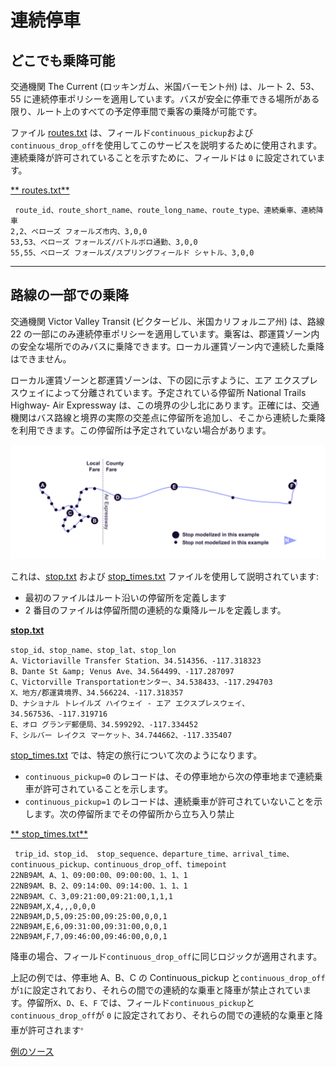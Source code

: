 # 連続停車

## どこでも乗降可能

交通機関 The Current (ロッキンガム、米国バーモント州) は、ルート 2、53、55 に連続停車ポリシーを適用しています。バスが安全に停車できる場所がある限り、ルート上のすべての予定停車間で乗客の乗降が可能です。

ファイル [routes.txt](../../reference/#routestxt) は、フィールド`continuous_pickup`および`continuous_drop_off`を使用してこのサービスを説明するために使用されます。連続乗降が許可されていることを示すために、フィールドは `0` に設定されています。 

[** routes.txt**](../../reference/#routestxt)

```
 route_id、route_short_name、route_long_name、route_type、連続乗車、連続降車
2,2、ベローズ フォールズ市内、3,0,0
53,53、ベローズ フォールズ/バトルボロ通勤、3,0,0
55,55、ベローズ フォールズ/スプリングフィールド シャトル、3,0,0
```

<hr> 

## 路線の一部での乗降

交通機関 Victor Valley Transit (ビクタービル、米国カリフォルニア州) は、路線 22 の一部にのみ連続停車ポリシーを適用しています。乗客は、郡運賃ゾーン内の安全な場所でのみバスに乗降できます。ローカル運賃ゾーン内で連続した乗降はできません。

ローカル運賃ゾーンと郡運賃ゾーンは、下の図に示すように、エア エクスプレスウェイによって分離されています。予定されている停留所 National Trails Highway- Air Expressway は、この境界の少し北にあります。正確には、交通機関はバス路線と境界の実際の交差点に停留所を追加し、そこから連続した乗降を利用できます。この停留所は予定されていない場合があります。 

![](../../../assets/victor-valley-transit.svg)

これは、[stop.txt](../../reference/#stopstxt) および [stop_times.txt](../../reference/#stop_timestxt) ファイルを使用して説明されています:

- 最初のファイルはルート沿いの停留所を定義します
- 2 番目のファイルは停留所間の連続的な乗降ルールを定義します。

[**stop.txt**](../../reference/#stopstxt)

```
stop_id、stop_name、stop_lat、stop_lon
A、Victoriaville Transfer Station、34.514356、-117.318323
B、Dante St &amp; Venus Ave、34.564499、-117.287097
C、Victorville Transportationセンター、34.538433、-117.294703
X、地方/郡運賃境界、34.566224、-117.318357
D、ナショナル トレイルズ ハイウェイ - エア エクスプレスウェイ、34.567536、-117.319716
E、オロ グランデ郵便局、34.599292、-117.334452
F、シルバー レイクス マーケット、34.744662、-117.335407
```

[stop_times.txt](../../reference/#stop_timestxt) では、特定の旅行について次のようになります。

- `continuous_pickup=0` のレコードは、その停車地から次の停車地まで連続乗車が許可されていることを示します。
- `continuous_pickup=1` のレコードは、連続乗車が許可されていないことを示します。次の停留所までその停留所から立ち入り禁止

[** stop_times.txt**](../../reference/#stop_timestxt)

```
 trip_id、stop_id、 stop_sequence、departure_time、arrival_time、continuous_pickup、continuous_drop_off、timepoint
22NB9AM、A、1、09:00:00、09:00:00、1、1、1
22NB9AM、B、2、09:14:00、09:14:00、1、1、1
22NB9AM、C、3,09:21:00,09:21:00,1,1,1
22NB9AM,X,4,,,0,0,0
22NB9AM,D,5,09:25:00,09:25:00,0,0,1
22NB9AM,E,6,09:31:00,09:31:00,0,0,1
22NB9AM,F,7,09:46:00,09:46:00,0,0,1
```

降車の場合、フィールド`continuous_drop_off`に同じロジックが適用されます。

上記の例では、停車地 A、B、C の Continuous_pickup と`continuous_drop_off` が`1`に設定されており、それらの間での連続的な乗車と降車が禁止されています。停留所`X`、`D`、`E`、`F` では、フィールド`continuous_pickup`と`continuous_drop_off`が `0` に設定されており、それらの間での連続的な乗車と降車が許可されます<sup>。

 [例のソース](https://vvta.org/routes/route-22/)</sup>